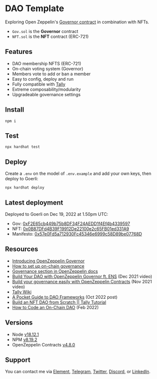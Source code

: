 # DAO Template

Exploring Open Zeppelin's [Governor contract](https://docs.openzeppelin.com/contracts/4.x/governance#governor) in combination with NFTs.

- `Gov.sol` is the **Governor** contract
- `NFT.sol` is the **NFT** contract (ERC-721)

## Features

- DAO membership NFTS (ERC-721)
- On-chain voting system (Governor)
- Members vote to add or ban a member
- Easy to config, deploy and run
- Fully compatible with [Tally](https://www.tally.xyz/)
- Extreme composability/modularity
- Upgradeable governance settings

## Install

```shell
npm i
```

## Test

```shell
npx hardhat test
```

## Deploy

Create a `.env` on the model of `.env.example` and add your own keys, then deploy to Goerli:

```shell
npx hardhat deploy
```

## Latest deployment

Deployed to Goerli on Dec 19, 2022 at 1.50pm UTC:

- Gov: [0xF2E65cb449b75b8DF34F24AEDD1f4Ef4b4339597](https://goerli.etherscan.io/address/0xF2E65cb449b75b8DF34F24AEDD1f4Ef4b4339597#code)
- NFT: [0x0B87DFd4B39F19912De22100e2c65FB01ed331A9](https://goerli.etherscan.io/address/0x0B87DFd4B39F19912De22100e2c65FB01ed331A9#code)
- Manifesto: [0x57e0Fd5a712930Fc45346e6999c58D89be07768D](https://goerli.etherscan.io/address/0x57e0Fd5a712930Fc45346e6999c58D89be07768D#code)

## Resources

- [Introducing OpenZeppelin Governor](https://blog.openzeppelin.com/governor-smart-contract/)
- [How to set up on-chain governance](https://github.com/OpenZeppelin/openzeppelin-contracts/blob/master/docs/modules/ROOT/pages/governance.adoc)
- [Governance section in OpenZeppelin docs](https://docs.openzeppelin.com/contracts/4.x/api/governance)
- [Build Your DAO with OpenZeppelin Governor ft. ENS](https://www.youtube.com/watch?v=Lltt6j6Hmww) (Dec 2021 video)
- [Build your governance easily with OpenZeppelin Contracts]() (Nov 2021 video)
- [Tally Wiki](https://wiki.tally.xyz/docs)
- [A Pocket Guide to DAO Frameworks](https://blog.tally.xyz/a-pocket-guide-to-dao-frameworks-8d7ad5af3a1b) (Oct 2022 post)
- [Build an NFT DAO from Scratch || Tally Tutorial](https://www.youtube.com/watch?v=cAbHwCWJAG4)
- [How to Code an On-Chain DAO](https://betterprogramming.pub/how-to-code-an-on-chain-dao-e525e13a57be) (Feb 2022)

## Versions

- Node [v18.12.1](https://nodejs.org/uk/blog/release/v18.12.1/)
- NPM [v8.19.2](https://github.com/npm/cli/releases/tag/v8.19.2)
- OpenZeppelin Contracts [v4.8.0](https://github.com/OpenZeppelin/openzeppelin-contracts/releases/tag/v4.8.0)

## Support

You can contact me via [Element](https://matrix.to/#/@julienbrg:matrix.org), [Telegram](https://t.me/julienbrg), [Twitter](https://twitter.com/julienbrg), [Discord](https://discord.gg/xw9dCeQ94Y), or [LinkedIn](https://www.linkedin.com/in/julienberanger/).

